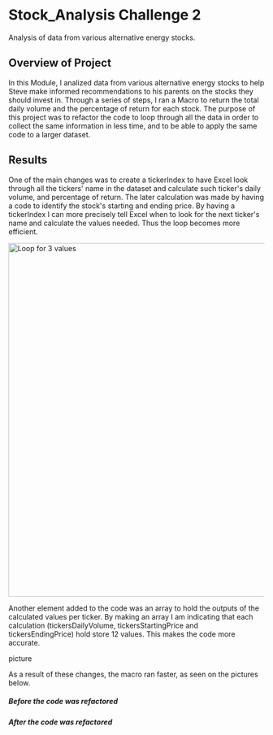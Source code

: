 # Stock_Analysis Challenge 2
Analysis of data from various alternative energy stocks.

## **Overview of Project**

In this Module, I analized data from various alternative energy stocks to help Steve make informed recommendations to his parents on the stocks they should invest in. Through a series of steps, I ran a Macro to return the total daily volume and the percentage of return for each stock. The purpose of this project was to refactor the code to loop through all the data in order to collect the same information in less time, and to be able to apply the same code to a larger dataset.

## **Results**

One of the main changes was to create a tickerIndex to have Excel look through all the tickers' name in the dataset and calculate such ticker's daily volume, and percentage of return. The later calculation was made by having a code to identify the stock's starting and ending price. By having a tickerIndex I can more precisely tell Excel when to look for the next ticker's name and calculate the values needed. Thus the loop becomes more efficient.

<img width="696" alt="Loop for 3 values" src="https://user-images.githubusercontent.com/104762216/169718902-ec6bbe7e-8cd0-4132-872c-22f5a601ab1b.png">

Another element added to the code was an array to hold the outputs of the calculated values per ticker. By making an array I am indicating that each calculation (tickersDailyVolume, tickersStartingPrice and tickersEndingPrice) hold store 12 values. This makes the code more accurate.
  
picture
  
As a result of these changes, the macro ran faster, as seen on the pictures below.
  
##### *Before the code was refactored*
  
  
##### *After the code was refactored*



